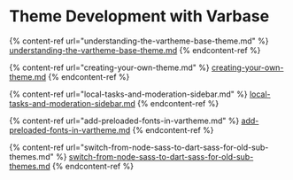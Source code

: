# Theme Development with Varbase

{% content-ref url="understanding-the-vartheme-base-theme.md" %}
[understanding-the-vartheme-base-theme.md](understanding-the-vartheme-base-theme.md)
{% endcontent-ref %}

{% content-ref url="creating-your-own-theme.md" %}
[creating-your-own-theme.md](creating-your-own-theme.md)
{% endcontent-ref %}

{% content-ref url="local-tasks-and-moderation-sidebar.md" %}
[local-tasks-and-moderation-sidebar.md](local-tasks-and-moderation-sidebar.md)
{% endcontent-ref %}

{% content-ref url="add-preloaded-fonts-in-vartheme.md" %}
[add-preloaded-fonts-in-vartheme.md](add-preloaded-fonts-in-vartheme.md)
{% endcontent-ref %}

{% content-ref url="switch-from-node-sass-to-dart-sass-for-old-sub-themes.md" %}
[switch-from-node-sass-to-dart-sass-for-old-sub-themes.md](switch-from-node-sass-to-dart-sass-for-old-sub-themes.md)
{% endcontent-ref %}







